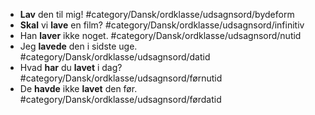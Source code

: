 - **Lav** den til mig! #category/Dansk/ordklasse/udsagnsord/bydeform
- **Skal** vi **lave** en film? #category/Dansk/ordklasse/udsagnsord/infinitiv
- Han **laver** ikke noget. #category/Dansk/ordklasse/udsagnsord/nutid
- Jeg **lavede** den i sidste uge. #category/Dansk/ordklasse/udsagnsord/datid
- Hvad **har** du **lavet** i dag? #category/Dansk/ordklasse/udsagnsord/førnutid
- De **havde** ikke **lavet** den før. #category/Dansk/ordklasse/udsagnsord/førdatid
